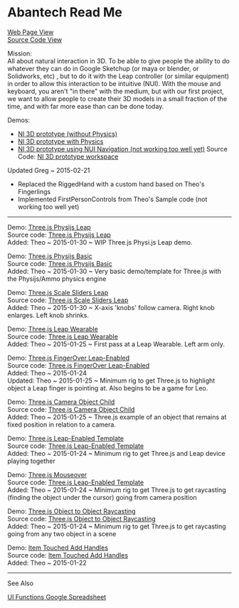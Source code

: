 Abantech Read Me
===
[Web Page View]( http://abantech.github.io/index.html )  
[Source Code View]( https://github.com/abantech/abantech.github.io/ )

Mission:  
All about natural interaction in 3D. To be able to give people the ability to do whatever they can do in Google Sketchup (or maya or blender, or Solidworks, etc) , but to do it with the Leap controller (or similar equipment) in order to allow this interaction to be intuitive (NUI). With the mouse and keyboard, you aren't "in there" with the medium, but with our first project, we want to allow people to create their 3D models in a small fraction of the time, and with far more ease than can be done today.



Demos: 

- [NI 3D prototype (without Physics)]( http://abantech.github.io/NI3DPrototype/main.html )  
- [NI 3D prototype with Physics]( http://abantech.github.io/NI3DPrototype/PhysicsEnabled.html )  
- [NI 3D prototype using NUI Navigation (not working too well yet)]( http://abantech.github.io/NI3DPrototype/NUINavigation.html )
Source Code: [NI 3D prototype workspace]( https://github.com/Abantech/abantech.github.io/tree/master/NI3DPrototype )  

Updated Greg ~ 2015-02-21
 
 - Replaced the RiggedHand with a custom hand based on Theo's Fingerlings
 - Implemented FirstPersonControls from Theo's Sample code (not working too well yet)

***

Demo: [Three.js Physijs Leap]( http://abantech.github.io/threejs-physijs-leap/r1/threejs-physijs-leap.html )  
Source code: [Three.js Physijs Leap]( https://github.com/Abantech/abantech.github.io/blob/master/threejs-physijs-leap )  
Added: Theo ~ 2015-01-30 ~ WIP Three.js Physi.js Leap demo.

Demo: [Three.js Physijs Basic]( http://abantech.github.io/threejs-physijs-basic/r1/threejs-physijs-basic.html )  
Source code: [Three.js Physijs Basic]( https://github.com/Abantech/abantech.github.io/blob/master/threejs-physijs-basic )  
Added: Theo ~ 2015-01-30 ~ Very basic demo/template for Three.js with the Physijs/Ammo physics engine

Demo: [Three.js Scale Sliders Leap]( http://abantech.github.io/threejs-scale-sliders-leap/r1/threejs-scale-sliders-leap.html )  
Source code: [Three.js Scale Sliders Leap]( https://github.com/Abantech/abantech.github.io/blob/master/threejs-scale-sliders-leap )  
Added: Theo ~ 2015-01-30 ~ X-axis 'knobs' follow camera. Right knob enlarges. Left knob shrinks.

Demo: [Three.js Leap Wearable]( http://abantech.github.io/threejs-leap-wearable/r1/threejs-leap-wearable.html )  
Source code: [Three.js Leap Wearable]( https://github.com/Abantech/abantech.github.io/blob/master/threejs-leap-wearable )  
Added: Theo ~ 2015-01-25 ~ First pass at a Leap Wearable. Left arm only.

Demo: [Three.js FingerOver Leap-Enabled]( http://abantech.github.io/threejs-mouseover-leap-enabled/r1/threejs-mouseover-leap-enabled.html )  
Source code: [Three.js FingerOver Leap-Enabled]( https://github.com/Abantech/abantech.github.io/blob/master/threejs-mouseover-leap-enabled/ )  
Added: Theo ~ 2015-01-24  
Updated: Theo ~ 2015-01-25 ~ Minimum rig to get Three.js to highlight object a Leap finger is pointing at. Also begins to be a game for Leo. 

Demo: [Three.js Camera Object Child]( http://abantech.github.io/threejs-camera-object-child/r1/threejs-camera-object-child.html )  
Source code: [Three.js Camera Object Child]( https://github.com/Abantech/abantech.github.io/blob/master/threejs-camera-object-child )  
Added: Theo ~ 2015-01-25 ~ Three.js example of an object that remains at fixed position in relation to a camera.

Demo: [Three.js Leap-Enabled Template]( http://abantech.github.io/threejs-leap-enabled-template/r1/threejs-leap-enabled-template.html )  
Source code: [Three.js Leap-Enabled Template]( https://github.com/Abantech/abantech.github.io/blob/master/threejs-leap-enabled-template/ )  
Added: Theo ~ 2015-01-24 ~ Minimum rig to get Three.js and Leap device playing together

Demo: [Three.js Mouseover]( http://abantech.github.io/threejs-mouseover/r1/threejs-mouseover.html )  
Source code: [Three.js Leap-Enabled Template]( https://github.com/Abantech/abantech.github.io/blob/master/threejs-mouseover/ )  
Added: Theo ~ 2015-01-24 ~ Minimum rig to get Three.js to get raycasting (finding the object under the cursor) going from camera position

Demo: [Three.js Object to Object Raycasting]( http://abantech.github.io/threejs-object-to-object-raycasting/r1/threejs-object-to-object-raycasting.html )  
Source code: [Three.js Object to Object Raycasting]( https://github.com/Abantech/abantech.github.io/blob/master/threejs-object-to-object-raycasting/ )  
Added: Theo ~ 2015-01-24 ~ Minimum rig to get Three.js to get raycasting going from any two object in a scene


Demo: [Item Touched Add Handles]( http://abantech.github.io/item-touched-add-handles/r1/item-touched-add-handles-r1.html )  
Source code: [Item Touched Add Handles]( https://github.com/Abantech/abantech.github.io/blob/master/item-touched-add-handles/r1/item-touched-add-handles-r1.html )  
Added: Theo ~ 2015-01-22


***

See Also

[UI Functions Google Spreadsheet]( https://docs.google.com/a/abantech.net/spreadsheets/d/1skBOHfMX3LZ_gv2S56IFMq_Ht_X6t1KnvRIzo_ihxXQ/edit#gid=1786159030 )


